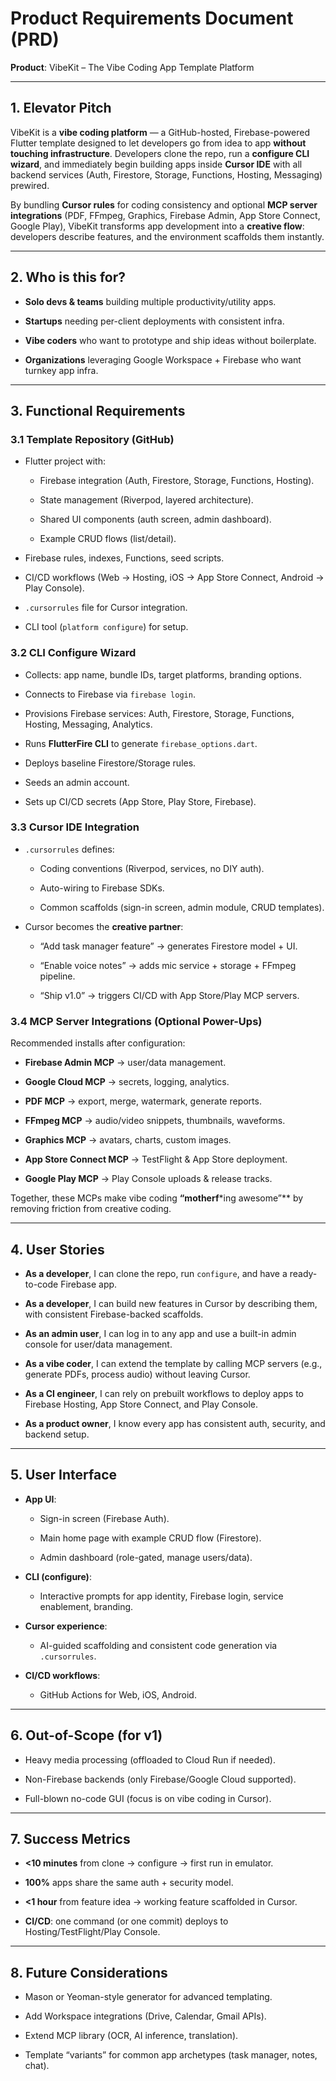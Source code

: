 # **Product Requirements Document (PRD)**

**Product**: VibeKit – The Vibe Coding App Template Platform

---

## **1\. Elevator Pitch**

VibeKit is a **vibe coding platform** — a GitHub-hosted, Firebase-powered Flutter template designed to let developers go from idea to app **without touching infrastructure**. Developers clone the repo, run a **configure CLI wizard**, and immediately begin building apps inside **Cursor IDE** with all backend services (Auth, Firestore, Storage, Functions, Hosting, Messaging) prewired.

By bundling **Cursor rules** for coding consistency and optional **MCP server integrations** (PDF, FFmpeg, Graphics, Firebase Admin, App Store Connect, Google Play), VibeKit transforms app development into a **creative flow**: developers describe features, and the environment scaffolds them instantly.

---

## **2\. Who is this for?**

* **Solo devs & teams** building multiple productivity/utility apps.

* **Startups** needing per-client deployments with consistent infra.

* **Vibe coders** who want to prototype and ship ideas without boilerplate.

* **Organizations** leveraging Google Workspace \+ Firebase who want turnkey app infra.

---

## **3\. Functional Requirements**

### **3.1 Template Repository (GitHub)**

* Flutter project with:

  * Firebase integration (Auth, Firestore, Storage, Functions, Hosting).

  * State management (Riverpod, layered architecture).

  * Shared UI components (auth screen, admin dashboard).

  * Example CRUD flows (list/detail).

* Firebase rules, indexes, Functions, seed scripts.

* CI/CD workflows (Web → Hosting, iOS → App Store Connect, Android → Play Console).

* `.cursorrules` file for Cursor integration.

* CLI tool (`platform configure`) for setup.

### **3.2 CLI Configure Wizard**

* Collects: app name, bundle IDs, target platforms, branding options.

* Connects to Firebase via `firebase login`.

* Provisions Firebase services: Auth, Firestore, Storage, Functions, Hosting, Messaging, Analytics.

* Runs **FlutterFire CLI** to generate `firebase_options.dart`.

* Deploys baseline Firestore/Storage rules.

* Seeds an admin account.

* Sets up CI/CD secrets (App Store, Play Store, Firebase).

### **3.3 Cursor IDE Integration**

* `.cursorrules` defines:

  * Coding conventions (Riverpod, services, no DIY auth).

  * Auto-wiring to Firebase SDKs.

  * Common scaffolds (sign-in screen, admin module, CRUD templates).

* Cursor becomes the **creative partner**:

  * “Add task manager feature” → generates Firestore model \+ UI.

  * “Enable voice notes” → adds mic service \+ storage \+ FFmpeg pipeline.

  * “Ship v1.0” → triggers CI/CD with App Store/Play MCP servers.

### **3.4 MCP Server Integrations (Optional Power-Ups)**

Recommended installs after configuration:

* **Firebase Admin MCP** → user/data management.

* **Google Cloud MCP** → secrets, logging, analytics.

* **PDF MCP** → export, merge, watermark, generate reports.

* **FFmpeg MCP** → audio/video snippets, thumbnails, waveforms.

* **Graphics MCP** → avatars, charts, custom images.

* **App Store Connect MCP** → TestFlight & App Store deployment.

* **Google Play MCP** → Play Console uploads & release tracks.

Together, these MCPs make vibe coding **“motherf**\*ing awesome”\*\* by removing friction from creative coding.

---

## **4\. User Stories**

* **As a developer**, I can clone the repo, run `configure`, and have a ready-to-code Firebase app.

* **As a developer**, I can build new features in Cursor by describing them, with consistent Firebase-backed scaffolds.

* **As an admin user**, I can log in to any app and use a built-in admin console for user/data management.

* **As a vibe coder**, I can extend the template by calling MCP servers (e.g., generate PDFs, process audio) without leaving Cursor.

* **As a CI engineer**, I can rely on prebuilt workflows to deploy apps to Firebase Hosting, App Store Connect, and Play Console.

* **As a product owner**, I know every app has consistent auth, security, and backend setup.

---

## **5\. User Interface**

* **App UI**:

  * Sign-in screen (Firebase Auth).

  * Main home page with example CRUD flow (Firestore).

  * Admin dashboard (role-gated, manage users/data).

* **CLI (configure)**:

  * Interactive prompts for app identity, Firebase login, service enablement, branding.

* **Cursor experience**:

  * AI-guided scaffolding and consistent code generation via `.cursorrules`.

* **CI/CD workflows**:

  * GitHub Actions for Web, iOS, Android.

---

## **6\. Out-of-Scope (for v1)**

* Heavy media processing (offloaded to Cloud Run if needed).

* Non-Firebase backends (only Firebase/Google Cloud supported).

* Full-blown no-code GUI (focus is on vibe coding in Cursor).

---

## **7\. Success Metrics**

* **\<10 minutes** from clone → configure → first run in emulator.

* **100%** apps share the same auth \+ security model.

* **\<1 hour** from feature idea → working feature scaffolded in Cursor.

* **CI/CD**: one command (or one commit) deploys to Hosting/TestFlight/Play Console.

---

## **8\. Future Considerations**

* Mason or Yeoman-style generator for advanced templating.

* Add Workspace integrations (Drive, Calendar, Gmail APIs).

* Extend MCP library (OCR, AI inference, translation).

* Template “variants” for common app archetypes (task manager, notes, chat).

